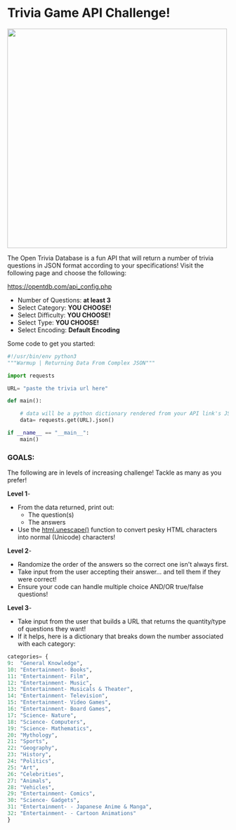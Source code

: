 # Trivia Game API Challenge!

<img src="https://cdn-learn.adafruit.com/assets/assets/000/078/097/medium800/lcds___displays_Screen_Shot_2019-07-11_at_5.55.22_PM.png" width="500"/>

The Open Trivia Database is a fun API that will return a number of trivia questions in JSON format according to your specifications!
Visit the following page and choose the following:

https://opentdb.com/api_config.php

- Number of Questions: **at least 3**
- Select Category: **YOU CHOOSE!**
- Select Difficulty: **YOU CHOOSE!**
- Select Type: **YOU CHOOSE!**
- Select Encoding: **Default Encoding**

Some code to get you started:

```python
#!/usr/bin/env python3
"""Warmup | Returning Data From Complex JSON"""

import requests

URL= "paste the trivia url here"

def main():

    # data will be a python dictionary rendered from your API link's JSON!
    data= requests.get(URL).json()

if __name__ == "__main__":
    main()
```

### GOALS:

The following are in levels of increasing challenge! Tackle as many as you prefer!

**Level 1**- 
- From the data returned, print out:
  - The question(s)
  - The answers
- Use the [html.unescape()](https://docs.python.org/3/library/html.html#html.unescape) function to convert pesky HTML characters into normal (Unicode) characters!
 
**Level 2**-
- Randomize the order of the answers so the correct one isn't always first.
- Take input from the user accepting their answer... and tell them if they were correct!
- Ensure your code can handle multiple choice AND/OR true/false questions!

**Level 3**-
- Take input from the user that builds a URL that returns the quantity/type of questions they want!
- If it helps, here is a dictionary that breaks down the number associated with each category:

```python
categories= {
9:  "General Knowledge", 
10: "Entertainment- Books", 
11: "Entertainment- Film", 
12: "Entertainment- Music", 
13: "Entertainment- Musicals & Theater", 
14: "Entertainment- Television", 
15: "Entertainment- Video Games", 
16: "Entertainment- Board Games", 
17: "Science- Nature", 
18: "Science- Computers", 
19: "Science- Mathematics", 
20: "Mythology", 
21: "Sports", 
22: "Geography", 
23: "History", 
24: "Politics", 
25: "Art", 
26: "Celebrities", 
27: "Animals", 
28: "Vehicles", 
29: "Entertainment- Comics", 
30: "Science- Gadgets", 
31: "Entertainment- - Japanese Anime & Manga", 
32: "Entertainment- - Cartoon Animations"
}
```

